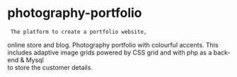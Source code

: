 # photography-portfolio
     The platform to create a portfolio website,
 online store and blog. Photography portfolio
 with colourful accents. This includes 
adaptive image grids powered by CSS grid 
and with php as a back-end & Mysql  
to store the customer details.
